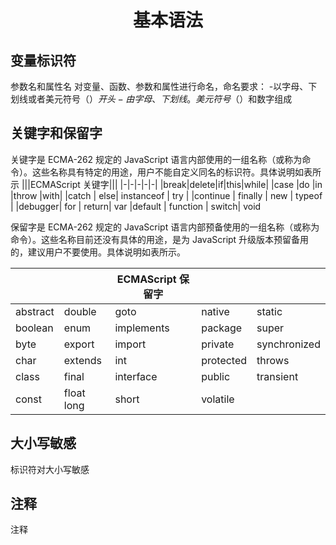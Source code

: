<h1 align="center">基本语法</h1>

## 变量标识符

参数名和属性名
对变量、函数、参数和属性进行命名，命名要求： -以字母、下划线或者美元符号（$）开头
-由字母、下划线。美元符号（$）和数字组成

## 关键字和保留字

关键字是 ECMA-262 规定的 JavaScript 语言内部使用的一组名称（或称为命令）。这些名称具有特定的用途，用户不能自定义同名的标识符。具体说明如表所示
|||ECMAScript 关键字|||
|-|-|-|-|-|
|break|delete|if|this|while|
|case |do |in |throw |with|
|catch | else| instanceof | try |
|continue | finally | new | typeof |
|debugger| for | return| var
|default | function | switch| void

保留字是 ECMA-262 规定的 JavaScript 语言内部预备使用的一组名称（或称为命令）。这些名称目前还没有具体的用途，是为 JavaScript 升级版本预留备用的，建议用户不要使用。具体说明如表所示。

|          |            | ECMAScript 保留字 |           |              |
| -------- | ---------- | ----------------- | --------- | ------------ |
| abstract | double     | goto              | native    | static       |
| boolean  | enum       | implements        | package   | super        |
| byte     | export     | import            | private   | synchronized |
| char     | extends    | int               | protected | throws       |
| class    | final      | interface         | public    | transient    |
| const    | float long | short             | volatile  |

## 大小写敏感

标识符对大小写敏感

## 注释

注释
